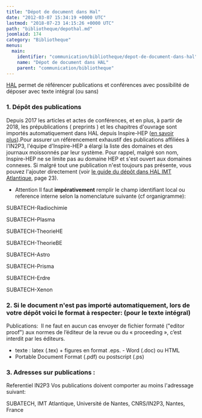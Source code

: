 ```yaml
---
title: "Dépot de document dans Hal"
date: "2012-03-07 15:34:19 +0000 UTC"
lastmod: "2018-07-23 14:15:26 +0000 UTC"
path: "bibliotheque/depothal.md"
joomlaid: 174
category: "Bibliotheque"
menus:
  main:
    identifier: "communication/bibliotheque/depot-de-document-dans-hal"
    name: "Dépot de document dans HAL"
    parent: "communication/bibliotheque"
---
```

[HAL](http://hal.in2p3.fr/) permet de référencer publications et conférences avec possibilité de déposer avec texte intégral (ou sans)

### 1\. Dépôt des publications

Depuis 2017 les articles et actes de conférences, et en plus, à partir de 2018, les prépublications ( preprints ) et les chapitres d'ouvrage sont importés automatiquement dans HAL depuis Inspire-HEP ([en savoir plus](images/Communication/bibliotheque/Valorisation_des_publications_IN2P3.pdf)).Pour assurer un référencement exhaustif des publications affiliées à l'IN2P3, l'équipe d'Inspire-HEP a élargi la liste des domaines et des journaux moissonnés par leur système. Pour rappel, malgré son nom, Inspire-HEP ne se limite pas au domaine HEP et s'est ouvert aux domaines connexes. Si malgré tout une publication n'est toujours pas présente, vous pouvez l'ajouter directement (voir [le guide du dépôt dans HAL IMT Atlantique](images/Communication/bibliotheque/Depot_HAL_IMT-Atlantique.pdf), page 23).

*   Attention Il faut **impérativement** remplir le champ identifiant local ou reference interne selon la nomenclature suivante (cf organigramme):

SUBATECH-Radiochimie

SUBATECH-Plasma

SUBATECH-TheorieHE

SUBATECH-TheorieBE

SUBATECH-Astro

SUBATECH-Prisma

SUBATECH-Erdre

SUBATECH-Xenon

### 2\. Si le document n'est pas importé automatiquement, lors de votre dépôt voici le format à respecter: (pour le texte intégral) 

Publications:  Il ne faut en aucun cas envoyer de fichier formaté ("editor proof") aux normes de l’éditeur de la revue ou du « proceeding », c’est interdit par les éditeurs.

*   texte : latex (.tex) + figures en format .eps. - Word (.doc) ou HTML
*   Portable Document Format (.pdf) ou postscript (.ps)

### 3\. Adresses sur publications :

Referentiel IN2P3 Vos publications doivent comporter au moins l'adressage suivant:

SUBATECH, IMT Atlantique, Université de Nantes, CNRS/IN2P3, Nantes, France
